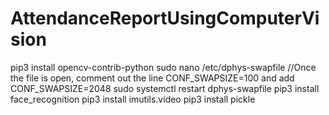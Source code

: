 # AttendanceReportUsingComputerVision

pip3 install opencv-contrib-python
sudo nano /etc/dphys-swapfile
//Once the file is open, comment out the line CONF_SWAPSIZE=100 and add CONF_SWAPSIZE=2048
sudo systemctl restart dphys-swapfile
pip3 install face_recognition
pip3 install imutils.video
pip3 install pickle
